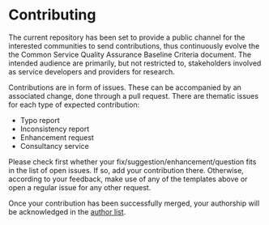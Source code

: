 # Contributing
The current repository has been set to provide a public channel for the
interested communities to send contributions, thus continuously evolve the
the Common Service Quality Assurance Baseline Criteria
document. The intended audience are primarily, but not restricted to,
stakeholders involved as service developers and providers for research.

Contributions are in form of issues. These can be accompanied by an associated
change, done through a pull request. There are thematic issues for each type of
expected contribution:

* Typo report
* Inconsistency report
* Enhancement request
* Consultancy service

Please check first whether your fix/suggestion/enhancement/question fits in the
list of open issues. If so, add your contribution there. Otherwise, according
to your feedback, make use of any of the templates above or open a regular
issue for any other request.

Once your contribution has been successfully merged, your authorship will be
acknowledged in the [author list](content/metadata.yaml).
